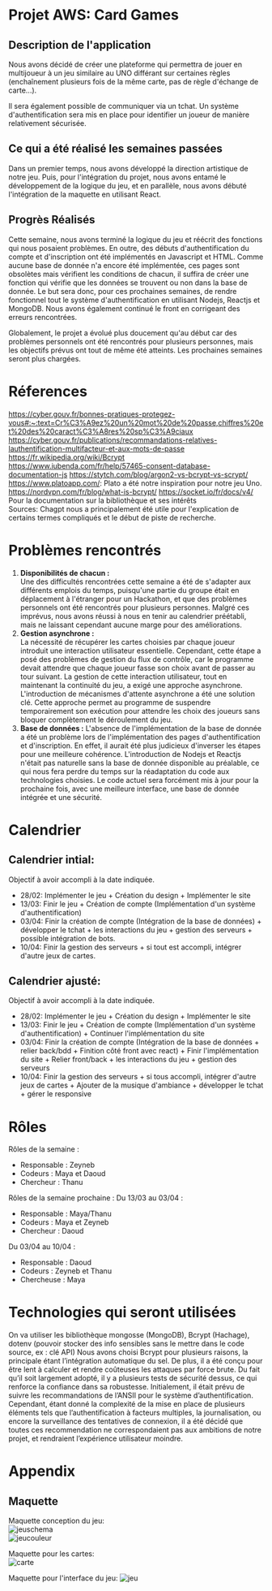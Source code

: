 # Projet AWS: Card Games

## Description de l'application

Nous avons décidé de créer une plateforme qui permettra de jouer en multijoueur à un jeu similaire au UNO différant sur certaines règles (enchaînement plusieurs fois de la même carte, pas de règle d'échange de carte...). 

Il sera également possible de communiquer via un tchat. Un système d'authentification sera mis en place pour identifier un joueur de manière relativement sécurisée.

## Ce qui a été réalisé les semaines passées

Dans un premier temps, nous avons développé la direction artistique de notre jeu. Puis, pour l'intégration du projet, nous avons entamé le développement de la logique du jeu, et en parallèle, nous avons débuté l'intégration de la maquette en utilisant React.

## Progrès Réalisés 

Cette semaine, nous avons terminé la logique du jeu et réécrit des fonctions qui nous posaient problèmes.
En outre, des débuts d'authentification du compte et d'inscription ont été implémentés en Javascript et HTML. Comme aucune base de donnée n'a encore été implémentée, ces pages sont obsolètes mais vérifient les conditions de chacun, il suffira de créer une fonction qui vérifie que les données se trouvent ou non dans la base de donnée. Le but sera donc, pour ces prochaines semaines, de rendre fonctionnel tout le système d'authentification en utilisant Nodejs, Reactjs et MongoDB.
Nous avons également continué le front en corrigeant des erreurs rencontrées.

Globalement, le projet a évolué plus doucement qu'au début car des problèmes personnels ont été rencontrés pour plusieurs personnes, mais les objectifs prévus ont tout de même été atteints. Les prochaines semaines seront plus chargées.

  
# Réferences

https://cyber.gouv.fr/bonnes-pratiques-protegez-vous#:~:text=Cr%C3%A9ez%20un%20mot%20de%20passe,chiffres%20et%20des%20caract%C3%A8res%20sp%C3%A9ciaux
https://cyber.gouv.fr/publications/recommandations-relatives-lauthentification-multifacteur-et-aux-mots-de-passe
https://fr.wikipedia.org/wiki/Bcrypt
https://www.iubenda.com/fr/help/57465-consent-database-documentation-js
https://stytch.com/blog/argon2-vs-bcrypt-vs-scrypt/
https://www.platoapp.com/: Plato a été notre inspiration pour notre jeu Uno. 
https://nordvpn.com/fr/blog/what-is-bcrypt/
https://socket.io/fr/docs/v4/ Pour la documentation sur la bibliothèque et ses intérêts  
Sources: Chagpt nous a principalement été utile pour l'explication de certains termes compliqués et le début de piste de recherche.



# Problèmes rencontrés
1. __Disponibilités de chacun  :__  
Une des difficultés rencontrées cette semaine a été de s'adapter aux différents emplois du temps, puisqu'une partie du groupe était en déplacement à l'étranger pour un Hackathon, et que des problèmes personnels ont été rencontrés pour plusieurs personnes. Malgré ces imprévus, nous avons réussi à nous en tenir au calendrier préétabli, mais ne laissant cependant aucune marge pour des améliorations.
2. __Gestion asynchrone :__  
La nécessité de récupérer les cartes choisies par chaque joueur introduit une interaction utilisateur essentielle. Cependant, cette étape a posé des problèmes de gestion du flux de contrôle, car le programme devait attendre que chaque joueur fasse son choix avant de passer au tour suivant. La gestion de cette interaction utilisateur, tout en maintenant la continuité du jeu, a exigé une approche asynchrone.
L'introduction de mécanismes d'attente asynchrone a été une solution clé. Cette approche permet au programme de suspendre temporairement son exécution pour attendre les choix des joueurs sans bloquer complètement le déroulement du jeu.
3. __Base de données :__
L'absence de l'implémentation de la base de donnée a été un problème lors de l'implémentation des pages d'authentification et d'inscription. En effet, il aurait été plus judicieux d'inverser les étapes pour une meilleure cohérence. L'introduction de Nodejs et Reactjs n'était pas naturelle sans la base de donnée disponible au préalable, ce qui nous fera perdre du temps sur la réadaptation du code aux technologies choisies. Le code actuel sera forcément mis à jour pour la prochaine fois, avec une meilleure interface, une base de donnée intégrée et une sécurité.


# Calendrier

## Calendrier intial:
Objectif à avoir accompli à la date indiquée.
- 28/02: Implémenter le jeu + Création du design + Implémenter le site
- 13/03: Finir le jeu + Création de compte (Implémentation d'un système d'authentification)
- 03/04: Finir la création de compte (Intégration de la base de données) + développer le tchat + les interactions du jeu + gestion des serveurs + possible intégration de bots.
- 10/04: Finir la gestion des serveurs + si tout est accompli, intégrer d'autre jeux de cartes.

## Calendrier ajusté:
Objectif à avoir accompli à la date indiquée.
- 28/02: Implémenter le jeu + Création du design + Implémenter le site
- 13/03: Finir le jeu + Création de compte (Implémentation d'un système d'authentification) + Continuer l'implémentation du site
- 03/04: Finir la création de compte (Intégration de la base de données + relier back/bdd + Finition côté front avec react) + Finir l'implémentation du site + Relier front/back + les interactions du jeu + gestion des serveurs
- 10/04: Finir la gestion des serveurs + si tous accompli, intégrer d'autre jeux de cartes + Ajouter de la musique d'ambiance + développer le tchat + gérer le responsive

# Rôles

Rôles de la semaine :  
- Responsable : Zeyneb
- Codeurs : Maya et Daoud
- Chercheur : Thanu

Rôles de la semaine prochaine :
Du 13/03 au 03/04 :  
- Responsable : Maya/Thanu
- Codeurs :  Maya et Zeyneb
- Chercheur : Daoud

Du 03/04 au 10/04 :  
- Responsable : Daoud
- Codeurs : Zeyneb et Thanu
- Chercheuse : Maya


# Technologies qui seront utilisées
On va utiliser les bibliothèque mongosse (MongoDB), Bcrypt (Hachage), dotenv (pouvoir stocker des info sensibles sans le mettre dans le code source, ex : clé API)
Nous avons choisi Bcrypt pour plusieurs raisons, la principale étant l’intégration automatique du sel. De plus, il a été conçu pour être lent à calculer et rendre coûteuses les attaques par force brute. Du fait qu’il soit largement adopté, il y a plusieurs tests de sécurité dessus, ce qui renforce la confiance dans sa robustesse.
Initialement, il était prévu de suivre les recommandations de l’ANSII pour le système d’authentification. Cependant, étant donné la complexité de la mise en place de plusieurs éléments tels que l’authentification à facteurs multiples, la journalisation, ou encore la surveillance des tentatives de connexion, il a été décidé que toutes ces recommendation ne correspondaient pas aux ambitions de notre projet, et rendraient l’expérience utilisateur moindre.


# Appendix
## Maquette
Maquette conception du jeu:  
![jeuschema](https://github.com/Groupe4AWS24/Jeux_de_cartes/blob/main/rapport/Maquette%20jeux.png)  
![jeucouleur](https://github.com/Groupe4AWS24/Jeux_de_cartes/blob/main/rapport/Maquette%20jeux%20couleur.png)  

Maquette pour les cartes:  
![carte](https://github.com/Groupe4AWS24/Jeux_de_cartes/blob/main/rapport/Maquette%20cartes.png)  

Maquette pour l'interface du jeu: 
![jeu](https://github.com/Groupe4AWS24/Jeux_de_cartes/blob/main/rapport/Maquette%20de%20l'interface%20du%20jeu.png)

